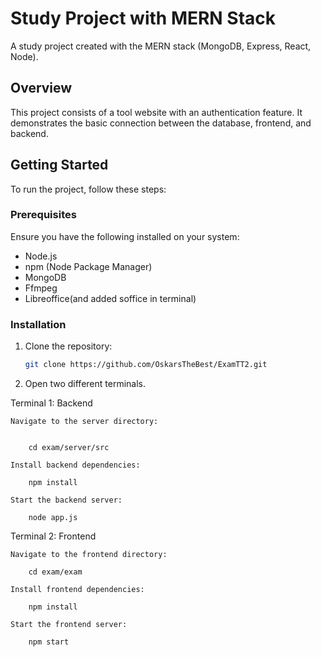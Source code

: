 # Study Project with MERN Stack

A study project created with the MERN stack (MongoDB, Express, React, Node).

## Overview

This project consists of a tool website with an authentication feature. It demonstrates the basic connection between the database, frontend, and backend.

## Getting Started

To run the project, follow these steps:

### Prerequisites

Ensure you have the following installed on your system:
- Node.js
- npm (Node Package Manager)
- MongoDB
- Ffmpeg
- Libreoffice(and added soffice in terminal)

### Installation

1. Clone the repository:
   ```sh
   git clone https://github.com/OskarsTheBest/ExamTT2.git
2. Open two different terminals.

Terminal 1: Backend

    Navigate to the server directory:


        cd exam/server/src

    Install backend dependencies:

        npm install

    Start the backend server:

        node app.js

Terminal 2: Frontend

    Navigate to the frontend directory:

        cd exam/exam

    Install frontend dependencies:

        npm install

    Start the frontend server:

        npm start
